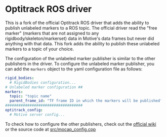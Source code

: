 # Optitrack ROS driver
This is a fork of the official Optitrack ROS driver that adds the ability to publish unlabeled markers to a ROS topic.
The official driver read the "free marker" (markers that are not assigned to any rigidbody/skeleton/markerset) data in Motive's data frames but never did anything with that data.
This fork adds the ability to publish these unlabeled markers to a topic of your choice.

The configuration of the unlabeled marker publisher is similar to the other publishers in the driver.
To configure the unlabeled marker publisher, you can add the `markers` object to the yaml configuration file as follows:
```yaml
rigid_bodies:
  # RigidBodies configuration...
# Unlabeled marker configuration ##
markers:
  topic: "topic name"
  parent_frame_id: "TF frame ID in which the markers will be published"
###################################
optitrack_config:
  # Motive server config...
```

To check how to configure the other publishers, check out the [official wiki](https://wiki.ros.org/mocap_optitrack) or the source code at [src/mocap_config.cpp](https://github.com/Soralsei/mocap_optitrack/blob/master/src/mocap_config.cpp)
